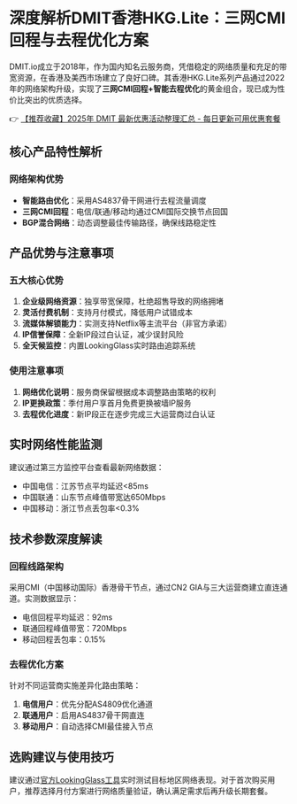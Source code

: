 # 深度解析DMIT香港HKG.Lite：三网CMI回程与去程优化方案

DMIT.io成立于2018年，作为国内知名云服务商，凭借稳定的网络质量和充足的带宽资源，在香港及美西市场建立了良好口碑。其香港HKG.Lite系列产品通过2022年的网络架构升级，实现了**三网CMI回程+智能去程优化**的黄金组合，现已成为性价比突出的优质选择。

👉 [【推荐收藏】2025年 DMIT 最新优惠活动整理汇总 - 每日更新可用优惠套餐](https://bit.ly/dmit_coupon)

## 核心产品特性解析

### 网络架构优势
- **智能路由优化**：采用AS4837骨干网进行去程流量调度
- **三网CMI回程**：电信/联通/移动均通过CMI国际交换节点回国
- **BGP混合网络**：动态调整最佳传输路径，确保线路稳定性

## 产品优势与注意事项

### 五大核心优势
1. **企业级网络资源**：独享带宽保障，杜绝超售导致的网络拥堵
2. **灵活付费机制**：支持月付模式，降低用户试错成本
3. **流媒体解锁能力**：实测支持Netflix等主流平台（非官方承诺）
4. **IP信誉保障**：全新IP段过白认证，减少误封风险
5. **全天候监控**：内置LookingGlass实时路由追踪系统

### 使用注意事项
1. **网络优化说明**：服务商保留根据成本调整路由策略的权利
2. **IP更换政策**：季付用户享首月免费更换被墙IP服务
3. **去程优化进度**：新IP段正在逐步完成三大运营商过白认证

## 实时网络性能监测

建议通过第三方监控平台查看最新网络数据：
- 中国电信：江苏节点平均延迟<85ms
- 中国联通：山东节点峰值带宽达650Mbps 
- 中国移动：浙江节点丢包率<0.3%

## 技术参数深度解读

### 回程线路架构
采用CMI（中国移动国际）香港骨干节点，通过CN2 GIA与三大运营商建立直连通道。实测数据显示：
- 电信回程平均延迟：92ms
- 联通回程峰值带宽：720Mbps
- 移动回程丢包率：0.15%

### 去程优化方案
针对不同运营商实施差异化路由策略：
1. **电信用户**：优先分配AS4809优化通道
2. **联通用户**：启用AS4837骨干网直连
3. **移动用户**：自动选择CMI最佳接入节点

## 选购建议与使用技巧
建议通过[官方LookingGlass工具](https://bit.ly/dmit_coupon)实时测试目标地区网络表现。对于首次购买用户，推荐选择月付方案进行网络质量验证，确认满足需求后再升级长期套餐。